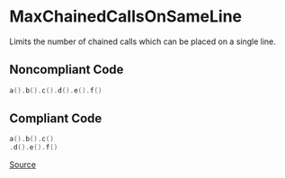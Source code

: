 # MaxChainedCallsOnSameLine

Limits the number of chained calls which can be placed on a single line.

## Noncompliant Code

```kotlin
a().b().c().d().e().f()
```
## Compliant Code

```kotlin
a().b().c()
.d().e().f()
```

[Source](https://detekt.github.io/detekt/style.html#maxchainedcallsonsameline)
